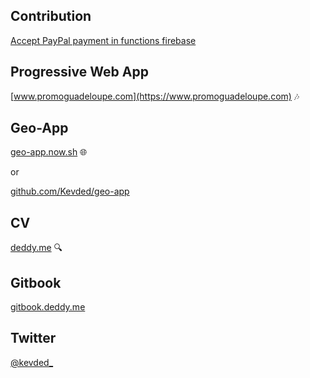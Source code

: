 ## Contribution

[Accept PayPal payment in functions firebase](https://github.com/firebase/functions-samples/tree/master/paypal)


## Progressive Web App
[www.promoguadeloupe.com](https://www.promoguadeloupe.com) :notes:

## Geo-App
[geo-app.now.sh](https://geo-app.now.sh) :globe_with_meridians:

or 

[github.com/Kevded/geo-app](https://github.com/Kevded/geo-app)

## CV 
[deddy.me](https://deddy.me) :mag:

## Gitbook
[gitbook.deddy.me](https://gitbook.deddy.me)

## Twitter

[@kevded_](https://twitter.com/kevded_)
